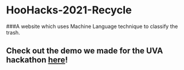 # HooHacks-2021-Recycle


###A website which uses Machine Language technique to classify the trash.

## Check out the demo we made for the UVA hackathon [here](https://www.mlrecycle.com/#features)!
